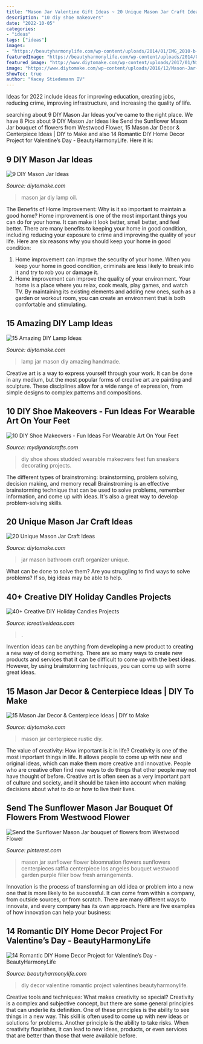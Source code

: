 ```yaml
---
title: "Mason Jar Valentine Gift Ideas ~ 20 Unique Mason Jar Craft Ideas"
description: "10 diy shoe makeovers"
date: "2022-10-05"
categories:
- "ideas"
tags: ["ideas"]
images:
- "https://beautyharmonylife.com/wp-content/uploads/2014/01/IMG_2010-b-800x1200.jpg"
featuredImage: "https://beautyharmonylife.com/wp-content/uploads/2014/01/IMG_2010-b-800x1200.jpg"
featured_image: "http://www.diytomake.com/wp-content/uploads/2017/01/Nice-Mason-Jar-Centerpiece.jpg"
image: "https://www.diytomake.com/wp-content/uploads/2016/12/Mason-Jar-Bathroom-Organizer.jpg"
ShowToc: true
author: "Kacey Stiedemann IV"
---
```



Ideas for 2022 include ideas for improving education, creating jobs, reducing crime, improving infrastructure, and increasing the quality of life.

	

		
searching about 9 DIY Mason Jar Ideas you've came to the right place. We have 8 Pics about 9 DIY Mason Jar Ideas like Send the Sunflower Mason Jar bouquet of flowers from Westwood Flower, 15 Mason Jar Decor &amp; Centerpiece Ideas | DIY to Make and also 14 Romantic DIY Home Decor Project for Valentine’s Day - BeautyHarmonyLife. Here it is:
		
    
## 9 DIY Mason Jar Ideas

<img loading=lazy src="https://www.diytomake.com/wp-content/uploads/2016/01/diy-mason-jar-oil-lamp.jpg" onerror="this.onerror=null;this.src='https://tse3.mm.bing.net/th?id=OIP.LZ-YR446iRN4L4TXjtPW1gHaJ3&amp;pid=15.1';" alt="9 DIY Mason Jar Ideas">

_Source: diytomake.com_

>mason jar diy lamp oil. 

	

The Benefits of Home Improvement: Why is it so important to maintain a good home?
Home improvement is one of the most important things you can do for your home. It can make it look better, smell better, and feel better. There are many benefits to keeping your home in good condition, including reducing your exposure to crime and improving the quality of your life. Here are six reasons why you should keep your home in good condition: 
1. Home improvement can improve the security of your home. When you keep your home in good condition, criminals are less likely to break into it and try to rob you or damage it. 
2. Home improvement can improve the quality of your environment. Your home is a place where you relax, cook meals, play games, and watch TV. By maintaining its existing elements and adding new ones, such as a garden or workout room, you can create an environment that is both comfortable and stimulating. 

    
## 15 Amazing DIY Lamp Ideas

<img loading=lazy src="https://www.diytomake.com/wp-content/uploads/2016/03/Mason-Jar-Lamp.jpg" onerror="this.onerror=null;this.src='https://tse1.mm.bing.net/th?id=OIP.GMfG8Mqidiu3eWUXi-aMeQHaLS&amp;pid=15.1';" alt="15 Amazing DIY Lamp Ideas">

_Source: diytomake.com_

>lamp jar mason diy amazing handmade. 

	

Creative art is a way to express yourself through your work. It can be done in any medium, but the most popular forms of creative art are painting and sculpture. These disciplines allow for a wide range of expression, from simple designs to complex patterns and compositions.

    
## 10 DIY Shoe Makeovers - Fun Ideas For Wearable Art On Your Feet

<img loading=lazy src="https://www.mydiyandcrafts.com/wp-content/uploads/2019/01/DIY-Studded-Shoes-Idea.jpg" onerror="this.onerror=null;this.src='https://tse1.mm.bing.net/th?id=OIP.RhkpfyZPVj6QiZ4OMCg2mAHaHn&amp;pid=15.1';" alt="10 DIY Shoe Makeovers - Fun Ideas For Wearable Art On Your Feet">

_Source: mydiyandcrafts.com_

>diy shoe shoes studded wearable makeovers feet fun sneakers decorating projects. 

	

The different types of brainstroming: brainstorming, problem solving, decision making, and memory recall
Brainstroming is an effective brainstorming technique that can be used to solve problems, remember information, and come up with ideas. It's also a great way to develop problem-solving skills.

    
## 20 Unique Mason Jar Craft Ideas

<img loading=lazy src="https://www.diytomake.com/wp-content/uploads/2016/12/Mason-Jar-Bathroom-Organizer.jpg" onerror="this.onerror=null;this.src='https://tse3.mm.bing.net/th?id=OIP.uM2pFLcpxv5_kNsrPcW-JAHaLY&amp;pid=15.1';" alt="20 Unique Mason Jar Craft Ideas">

_Source: diytomake.com_

>jar mason bathroom craft organizer unique. 

	

What can be done to solve them?
Are you struggling to find ways to solve problems? If so, big ideas may be able to help.

    
## 40+ Creative DIY Holiday Candles Projects

<img loading=lazy src="https://www.icreativeideas.com/wp-content/uploads/2015/10/candle12.jpg" onerror="this.onerror=null;this.src='https://tse2.mm.bing.net/th?id=OIP.ThEmFlPfQOxBwtzkBdi2NgHaJ3&amp;pid=15.1';" alt="40+ Creative DIY Holiday Candles Projects">

_Source: icreativeideas.com_

>. 

	

Invention ideas can be anything from developing a new product to creating a new way of doing something. There are so many ways to create new products and services that it can be difficult to come up with the best ideas. However, by using brainstorming techniques, you can come up with some great ideas.

    
## 15 Mason Jar Decor &amp; Centerpiece Ideas | DIY To Make

<img loading=lazy src="http://www.diytomake.com/wp-content/uploads/2017/01/Nice-Mason-Jar-Centerpiece.jpg" onerror="this.onerror=null;this.src='https://tse4.mm.bing.net/th?id=OIP.8WqY0mJ9R9M6c6h5IlnxkQHaIw&amp;pid=15.1';" alt="15 Mason Jar Decor &amp; Centerpiece Ideas | DIY to Make">

_Source: diytomake.com_

>mason jar centerpiece rustic diy. 

	

The value of creativity: How important is it in life?
Creativity is one of the most important things in life. It allows people to come up with new and original ideas, which can make them more creative and innovative. People who are creative often find new ways to do things that other people may not have thought of before. Creative art is often seen as a very important part of culture and society, and it should be taken into account when making decisions about what to do or how to live their lives.

    
## Send The Sunflower Mason Jar Bouquet Of Flowers From Westwood Flower

<img loading=lazy src="https://i.pinimg.com/736x/11/5d/50/115d50a68b8d3d2279ad9a0520b0f2b2.jpg" onerror="this.onerror=null;this.src='https://tse2.mm.bing.net/th?id=OIP.LkAeNRRWpppZ7n8YoWxDXgHaJ3&amp;pid=15.1';" alt="Send the Sunflower Mason Jar bouquet of flowers from Westwood Flower">

_Source: pinterest.com_

>mason jar sunflower flower bloomnation flowers sunflowers centerpieces raffia centerpiece los angeles bouquet westwood garden purple filler bow fresh arrangements. 

	

Innovation is the process of transforming an old idea or problem into a new one that is more likely to be successful. It can come from within a company, from outside sources, or from scratch. There are many different ways to innovate, and every company has its own approach. Here are five examples of how innovation can help your business: 

    
## 14 Romantic DIY Home Decor Project For Valentine’s Day - BeautyHarmonyLife

<img loading=lazy src="https://beautyharmonylife.com/wp-content/uploads/2014/01/IMG_2010-b-800x1200.jpg" onerror="this.onerror=null;this.src='https://tse3.mm.bing.net/th?id=OIP.HB45oKSxRflUs_nmZKVJuQHaLH&amp;pid=15.1';" alt="14 Romantic DIY Home Decor Project for Valentine’s Day - BeautyHarmonyLife">

_Source: beautyharmonylife.com_

>diy decor valentine romantic project valentines beautyharmonylife. 

	

Creative tools and techniques: What makes creativity so special?
Creativity is a complex and subjective concept, but there are some general principles that can underlie its definition. One of these principles is the ability to see things in a new way. This skill is often used to come up with new ideas or solutions for problems. Another principle is the ability to take risks. When creativity flourishes, it can lead to new ideas, products, or even services that are better than those that were available before.

